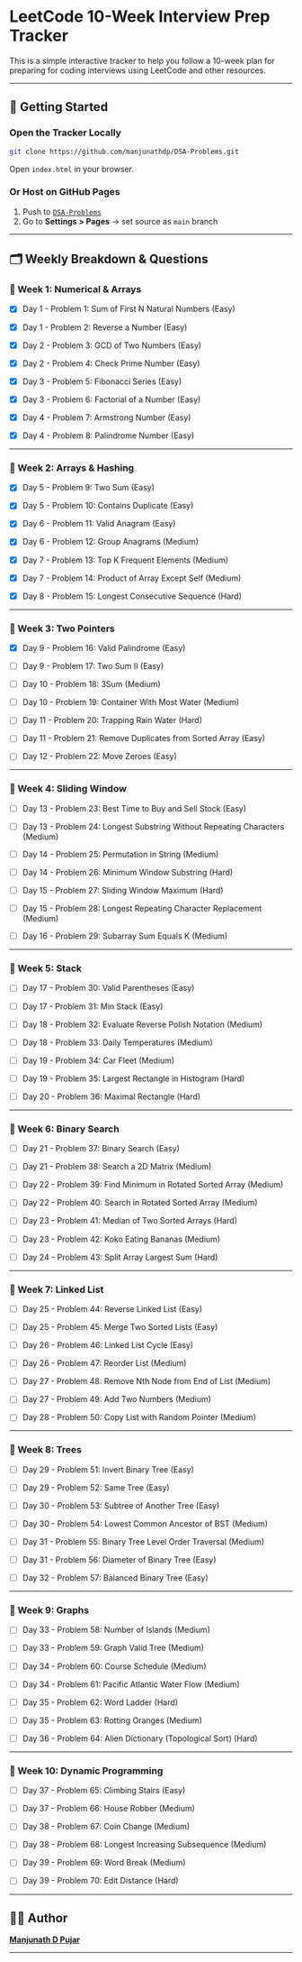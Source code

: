 # LeetCode 10-Week Interview Prep Tracker

This is a simple interactive tracker to help you follow a 10-week plan for preparing for coding interviews using LeetCode and other resources.


---

## 🚀 Getting Started

### Open the Tracker Locally

```bash
git clone https://github.com/manjunathdp/DSA-Problems.git
```

Open `index.html` in your browser.

### Or Host on GitHub Pages

1. Push to [`DSA-Problems`](https://github.com/manjunathdp/DSA-Problems)
2. Go to **Settings > Pages** → set source as `main` branch

---

## 🗂️ Weekly Breakdown & Questions

### 📘 Week 1: Numerical & Arrays
- [X] Day 1 - Problem 1: Sum of First N Natural Numbers (Easy)
- [X] Day 1 - Problem 2: Reverse a Number (Easy)
- [X] Day 2 - Problem 3: GCD of Two Numbers (Easy)
- [X] Day 2 - Problem 4: Check Prime Number (Easy)
- [X] Day 3 - Problem 5: Fibonacci Series (Easy)
- [X] Day 3 - Problem 6: Factorial of a Number (Easy)
- [X] Day 4 - Problem 7: Armstrong Number (Easy)
- [X] Day 4 - Problem 8: Palindrome Number (Easy)


---

### 📘 Week 2: Arrays & Hashing
- [X] Day 5 - Problem 9: Two Sum (Easy)
- [X] Day 5 - Problem 10: Contains Duplicate (Easy)
- [X] Day 6 - Problem 11: Valid Anagram (Easy)
- [X] Day 6 - Problem 12: Group Anagrams (Medium)
- [X] Day 7 - Problem 13: Top K Frequent Elements (Medium)
- [X] Day 7 - Problem 14: Product of Array Except Self (Medium)
- [X] Day 8 - Problem 15: Longest Consecutive Sequence (Hard)


---

### 📘 Week 3: Two Pointers
- [X] Day 9 - Problem 16: Valid Palindrome (Easy)
- [ ] Day 9 - Problem 17: Two Sum II (Easy)
- [ ] Day 10 - Problem 18: 3Sum (Medium)
- [ ] Day 10 - Problem 19: Container With Most Water (Medium)
- [ ] Day 11 - Problem 20: Trapping Rain Water (Hard)
- [ ] Day 11 - Problem 21: Remove Duplicates from Sorted Array (Easy)
- [ ] Day 12 - Problem 22: Move Zeroes (Easy)


---

### 📘 Week 4: Sliding Window
- [ ] Day 13 - Problem 23: Best Time to Buy and Sell Stock (Easy)
- [ ] Day 13 - Problem 24: Longest Substring Without Repeating Characters (Medium)
- [ ] Day 14 - Problem 25: Permutation in String (Medium)
- [ ] Day 14 - Problem 26: Minimum Window Substring (Hard)
- [ ] Day 15 - Problem 27: Sliding Window Maximum (Hard)
- [ ] Day 15 - Problem 28: Longest Repeating Character Replacement (Medium)
- [ ] Day 16 - Problem 29: Subarray Sum Equals K (Medium)



---

### 📘 Week 5: Stack
- [ ] Day 17 - Problem 30: Valid Parentheses (Easy)
- [ ] Day 17 - Problem 31: Min Stack (Easy)
- [ ] Day 18 - Problem 32: Evaluate Reverse Polish Notation (Medium)
- [ ] Day 18 - Problem 33: Daily Temperatures (Medium)
- [ ] Day 19 - Problem 34: Car Fleet (Medium)
- [ ] Day 19 - Problem 35: Largest Rectangle in Histogram (Hard)
- [ ] Day 20 - Problem 36: Maximal Rectangle (Hard)



---

### 📘 Week 6: Binary Search
- [ ] Day 21 - Problem 37: Binary Search (Easy)
- [ ] Day 21 - Problem 38: Search a 2D Matrix (Medium)
- [ ] Day 22 - Problem 39: Find Minimum in Rotated Sorted Array (Medium)
- [ ] Day 22 - Problem 40: Search in Rotated Sorted Array (Medium)
- [ ] Day 23 - Problem 41: Median of Two Sorted Arrays (Hard)
- [ ] Day 23 - Problem 42: Koko Eating Bananas (Medium)
- [ ] Day 24 - Problem 43: Split Array Largest Sum (Hard)



---

### 📘 Week 7: Linked List
- [ ] Day 25 - Problem 44: Reverse Linked List (Easy)
- [ ] Day 25 - Problem 45: Merge Two Sorted Lists (Easy)
- [ ] Day 26 - Problem 46: Linked List Cycle (Easy)
- [ ] Day 26 - Problem 47: Reorder List (Medium)
- [ ] Day 27 - Problem 48: Remove Nth Node from End of List (Medium)
- [ ] Day 27 - Problem 49: Add Two Numbers (Medium)
- [ ] Day 28 - Problem 50: Copy List with Random Pointer (Medium)



---

### 📘 Week 8: Trees
- [ ] Day 29 - Problem 51: Invert Binary Tree (Easy)
- [ ] Day 29 - Problem 52: Same Tree (Easy)
- [ ] Day 30 - Problem 53: Subtree of Another Tree (Easy)
- [ ] Day 30 - Problem 54: Lowest Common Ancestor of BST (Medium)
- [ ] Day 31 - Problem 55: Binary Tree Level Order Traversal (Medium)
- [ ] Day 31 - Problem 56: Diameter of Binary Tree (Easy)
- [ ] Day 32 - Problem 57: Balanced Binary Tree (Easy)



---

### 📘 Week 9: Graphs
- [ ] Day 33 - Problem 58: Number of Islands (Medium)
- [ ] Day 33 - Problem 59: Graph Valid Tree (Medium)
- [ ] Day 34 - Problem 60: Course Schedule (Medium)
- [ ] Day 34 - Problem 61: Pacific Atlantic Water Flow (Medium)
- [ ] Day 35 - Problem 62: Word Ladder (Hard)
- [ ] Day 35 - Problem 63: Rotting Oranges (Medium)
- [ ] Day 36 - Problem 64: Alien Dictionary (Topological Sort) (Hard)



---

### 📘 Week 10: Dynamic Programming
- [ ] Day 37 - Problem 65: Climbing Stairs (Easy)
- [ ] Day 37 - Problem 66: House Robber (Medium)
- [ ] Day 38 - Problem 67: Coin Change (Medium)
- [ ] Day 38 - Problem 68: Longest Increasing Subsequence (Medium)
- [ ] Day 39 - Problem 69: Word Break (Medium)
- [ ] Day 39 - Problem 70: Edit Distance (Hard)


---

## 🧑‍💻 Author

**[Manjunath D Pujar](https://github.com/manjunathdp)**

---


